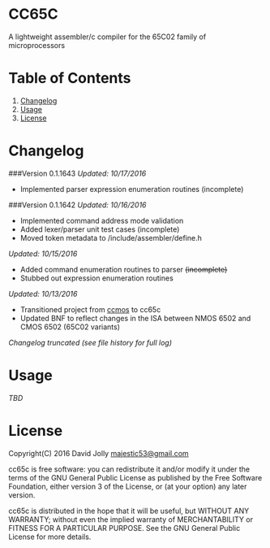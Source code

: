 CC65C
=====

A lightweight assembler/c compiler for the 65C02 family of microprocessors

Table of Contents
=================

1. [Changelog](https://github.com/majestic53/cc65c#changelog)
2. [Usage](https://github.com/majestic53/cc65c#usage)
2. [License](https://github.com/majestic53/cc65c#license)

Changelog
=========

###Version 0.1.1643
*Updated: 10/17/2016*

* Implemented parser expression enumeration routines (incomplete)

###Version 0.1.1642
*Updated: 10/16/2016*

* Implemented command address mode validation
* Added lexer/parser unit test cases (incomplete)
* Moved token metadata to /include/assembler/define.h

*Updated: 10/15/2016*

* Added command enumeration routines to parser <s>(incomplete)</s>
* Stubbed out expression enumeration routines

*Updated: 10/13/2016*

* Transitioned project from [ccmos](https://github.com/majestic53/ccmos) to cc65c
* Updated BNF to reflect changes in the ISA between NMOS 6502 and CMOS 6502 (65C02 variants)

*Changelog truncated (see file history for full log)*

Usage
=====

*TBD*

License
=======

Copyright(C) 2016 David Jolly <majestic53@gmail.com>

cc65c is free software: you can redistribute it and/or modify
it under the terms of the GNU General Public License as published by
the Free Software Foundation, either version 3 of the License, or
(at your option) any later version.

cc65c is distributed in the hope that it will be useful,
but WITHOUT ANY WARRANTY; without even the implied warranty of
MERCHANTABILITY or FITNESS FOR A PARTICULAR PURPOSE.  See the
GNU General Public License for more details.
